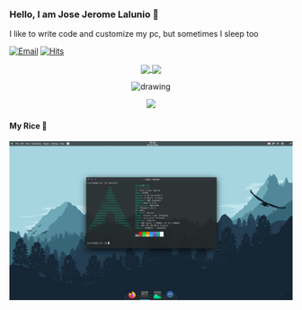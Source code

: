 


### Hello, I am Jose Jerome Lalunio 👋


I like to write code and customize my pc, but sometimes I sleep too
 
[![Email](https://img.shields.io/badge/Email-Contact-red?style=for-the-badge&logo=gmail)](mailto:josejeromelalunio@gmail.com)
[![Hits](https://hits.seeyoufarm.com/api/count/incr/badge.svg?url=https%3A%2F%2Fgithub.com%2FGrrom&count_bg=%2379C83D&title_bg=%23555555&icon=linux.svg&icon_color=%23E7E7E7&title=views&edge_flat=false)](https://hits.seeyoufarm.com)


<p align="center">
  <a href="https://github.com/grrom">
    <img
      align="center"
      height="150em"
      src="https://github-readme-stats.vercel.app/api?username=grrom&show_icons=true&include_all_commits=true&count_private=true&theme=tokyonight"
    />
  </a>
  <a href="https://github.com/grrom">
    <img
      align="center"
      height="150em"
      src="https://github-readme-stats.vercel.app/api/top-langs/?username=grrom&show_icons=true&include_all_commits=true&count_private=true&layout=compact&theme=tokyonight"
    />
  </a>
</p>
<p align="center" style="text-align: center">
 <img src="https://activity-graph.herokuapp.com/graph?username=grrom&theme=react-dark" alt="drawing" width="800"/>
</p>

<p align="center">
 <img height="300px" src="https://media.giphy.com/media/Vuw9m5wXviFIQ/giphy.gif"></img>
</p>


 
#### My Rice 🍚
<img src="https://github.com/Grrom/Grrom/blob/main/rice.png"/>

 



